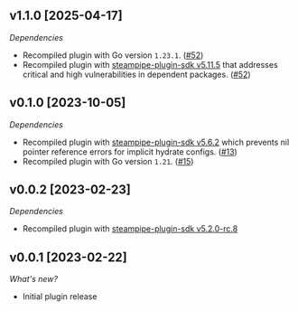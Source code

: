 ## v1.1.0 [2025-04-17]

_Dependencies_

- Recompiled plugin with Go version `1.23.1`. ([#52](https://github.com/turbot/steampipe-plugin-chaosdynamic/pull/52))
- Recompiled plugin with [steampipe-plugin-sdk v5.11.5](https://github.com/turbot/steampipe-plugin-sdk/blob/v5.11.5/CHANGELOG.md#v5115-2025-03-31) that addresses critical and high vulnerabilities in dependent packages. ([#52](https://github.com/turbot/steampipe-plugin-chaosdynamic/pull/52))

## v0.1.0 [2023-10-05]

_Dependencies_

- Recompiled plugin with [steampipe-plugin-sdk v5.6.2](https://github.com/turbot/steampipe-plugin-sdk/blob/main/CHANGELOG.md#v562-2023-10-03) which prevents nil pointer reference errors for implicit hydrate configs. ([#13](https://github.com/turbot/steampipe-plugin-chaosdynamic/pull/13))
- Recompiled plugin with Go version `1.21`. ([#15](https://github.com/turbot/steampipe-plugin-chaosdynamic/pull/15))

## v0.0.2 [2023-02-23]

_Dependencies_

- Recompiled plugin with [steampipe-plugin-sdk v5.2.0-rc.8](https://github.com/turbot/steampipe-plugin-sdk/releases/tag/v5.2.0-rc.8)

## v0.0.1 [2023-02-22]

_What's new?_

- Initial plugin release
